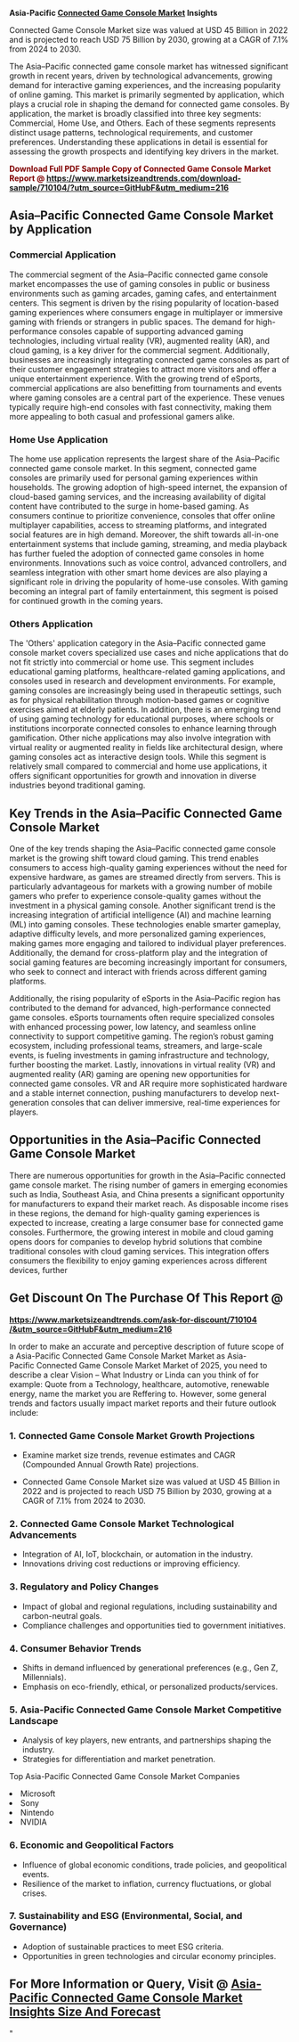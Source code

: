 <p><strong>Asia-Pacific&nbsp;<a href=""https://www.marketsizeandtrends.com/download-sample/710104/&amp;utm_source=GitHubF&amp;utm_medium=216"">Connected Game Console Market</a> Insights</strong></p><p>Connected Game Console Market size was valued at USD 45 Billion in 2022 and is projected to reach USD 75 Billion by 2030, growing at a CAGR of 7.1% from 2024 to 2030.</p><p><p>The Asia–Pacific connected game console market has witnessed significant growth in recent years, driven by technological advancements, growing demand for interactive gaming experiences, and the increasing popularity of online gaming. This market is primarily segmented by application, which plays a crucial role in shaping the demand for connected game consoles. By application, the market is broadly classified into three key segments: Commercial, Home Use, and Others. Each of these segments represents distinct usage patterns, technological requirements, and customer preferences. Understanding these applications in detail is essential for assessing the growth prospects and identifying key drivers in the market. <strong><p><strong><span style="color: #800000;">Download Full PDF Sample Copy of Connected Game Console Market Report @</span>&nbsp;</strong><a href="https://www.marketsizeandtrends.com/download-sample/710104/?utm_source=GitHubF&amp;utm_medium=216" target="_blank">https://www.marketsizeandtrends.com/download-sample/710104/?utm_source=GitHubF&amp;utm_medium=216</a></p></strong></p><h2>Asia–Pacific Connected Game Console Market by Application</h2><h3>Commercial Application</h3><p>The commercial segment of the Asia–Pacific connected game console market encompasses the use of gaming consoles in public or business environments such as gaming arcades, gaming cafes, and entertainment centers. This segment is driven by the rising popularity of location-based gaming experiences where consumers engage in multiplayer or immersive gaming with friends or strangers in public spaces. The demand for high-performance consoles capable of supporting advanced gaming technologies, including virtual reality (VR), augmented reality (AR), and cloud gaming, is a key driver for the commercial segment. Additionally, businesses are increasingly integrating connected game consoles as part of their customer engagement strategies to attract more visitors and offer a unique entertainment experience. With the growing trend of eSports, commercial applications are also benefitting from tournaments and events where gaming consoles are a central part of the experience. These venues typically require high-end consoles with fast connectivity, making them more appealing to both casual and professional gamers alike.</p><h3>Home Use Application</h3><p>The home use application represents the largest share of the Asia–Pacific connected game console market. In this segment, connected game consoles are primarily used for personal gaming experiences within households. The growing adoption of high-speed internet, the expansion of cloud-based gaming services, and the increasing availability of digital content have contributed to the surge in home-based gaming. As consumers continue to prioritize convenience, consoles that offer online multiplayer capabilities, access to streaming platforms, and integrated social features are in high demand. Moreover, the shift towards all-in-one entertainment systems that include gaming, streaming, and media playback has further fueled the adoption of connected game consoles in home environments. Innovations such as voice control, advanced controllers, and seamless integration with other smart home devices are also playing a significant role in driving the popularity of home-use consoles. With gaming becoming an integral part of family entertainment, this segment is poised for continued growth in the coming years.</p><h3>Others Application</h3><p>The 'Others' application category in the Asia–Pacific connected game console market covers specialized use cases and niche applications that do not fit strictly into commercial or home use. This segment includes educational gaming platforms, healthcare-related gaming applications, and consoles used in research and development environments. For example, gaming consoles are increasingly being used in therapeutic settings, such as for physical rehabilitation through motion-based games or cognitive exercises aimed at elderly patients. In addition, there is an emerging trend of using gaming technology for educational purposes, where schools or institutions incorporate connected consoles to enhance learning through gamification. Other niche applications may also involve integration with virtual reality or augmented reality in fields like architectural design, where gaming consoles act as interactive design tools. While this segment is relatively small compared to commercial and home use applications, it offers significant opportunities for growth and innovation in diverse industries beyond traditional gaming.</p><h2>Key Trends in the Asia–Pacific Connected Game Console Market</h2><p>One of the key trends shaping the Asia–Pacific connected game console market is the growing shift toward cloud gaming. This trend enables consumers to access high-quality gaming experiences without the need for expensive hardware, as games are streamed directly from servers. This is particularly advantageous for markets with a growing number of mobile gamers who prefer to experience console-quality games without the investment in a physical gaming console. Another significant trend is the increasing integration of artificial intelligence (AI) and machine learning (ML) into gaming consoles. These technologies enable smarter gameplay, adaptive difficulty levels, and more personalized gaming experiences, making games more engaging and tailored to individual player preferences. Additionally, the demand for cross-platform play and the integration of social gaming features are becoming increasingly important for consumers, who seek to connect and interact with friends across different gaming platforms.</p><p>Additionally, the rising popularity of eSports in the Asia–Pacific region has contributed to the demand for advanced, high-performance connected game consoles. eSports tournaments often require specialized consoles with enhanced processing power, low latency, and seamless online connectivity to support competitive gaming. The region’s robust gaming ecosystem, including professional teams, streamers, and large-scale events, is fueling investments in gaming infrastructure and technology, further boosting the market. Lastly, innovations in virtual reality (VR) and augmented reality (AR) gaming are opening new opportunities for connected game consoles. VR and AR require more sophisticated hardware and a stable internet connection, pushing manufacturers to develop next-generation consoles that can deliver immersive, real-time experiences for players.</p><h2>Opportunities in the Asia–Pacific Connected Game Console Market</h2><p>There are numerous opportunities for growth in the Asia–Pacific connected game console market. The rising number of gamers in emerging economies such as India, Southeast Asia, and China presents a significant opportunity for manufacturers to expand their market reach. As disposable income rises in these regions, the demand for high-quality gaming experiences is expected to increase, creating a large consumer base for connected game consoles. Furthermore, the growing interest in mobile and cloud gaming opens doors for companies to develop hybrid solutions that combine traditional consoles with cloud gaming services. This integration offers consumers the flexibility to enjoy gaming experiences across different devices, further</p><h2><strong>Get Discount On The Purchase Of This Report @&nbsp;</strong></h2><p><strong><a href=""https://www.marketsizeandtrends.com/ask-for-discount/710104/&amp;utm_source=GitHubF&amp;utm_medium=216"" target=""_blank"">https://www.marketsizeandtrends.com/ask-for-discount/710104<br />/&amp;utm_source=GitHubF&amp;utm_medium=216</a></strong></p><p>In order to make an accurate and perceptive description of future scope of a Asia-Pacific&nbsp;Connected Game Console Market Market as Asia-Pacific&nbsp;Connected Game Console Market Market of 2025, you need to describe a clear Vision &ndash; What Industry or Linda can you think of for example: Quote from a Technology, healthcare, automotive, renewable energy, name the market you are Reffering to. However, some general trends and factors usually impact market reports and their future outlook include:</p><h3>1.&nbsp;<strong>Connected Game Console Market Growth Projections</strong></h3><ul><li>Examine market size trends, revenue estimates and CAGR (Compounded Annual Growth Rate) projections.</li><li><p>Connected Game Console Market size was valued at USD 45 Billion in 2022 and is projected to reach USD 75 Billion by 2030, growing at a CAGR of 7.1% from 2024 to 2030.</p></li></ul><h3>2.&nbsp;<strong>Connected Game Console Market Technological Advancements</strong></h3><ul><li>Integration of AI, IoT, blockchain, or automation in the industry.</li><li>Innovations driving cost reductions or improving efficiency.</li></ul><h3>3.&nbsp;<strong>Regulatory and Policy Changes</strong></h3><ul><li>Impact of global and regional regulations, including sustainability and carbon-neutral goals.</li><li>Compliance challenges and opportunities tied to government initiatives.</li></ul><h3>4.&nbsp;<strong>Consumer Behavior Trends</strong></h3><ul><li>Shifts in demand influenced by generational preferences (e.g., Gen Z, Millennials).</li><li>Emphasis on eco-friendly, ethical, or personalized products/services.</li></ul><h3>5.&nbsp;<strong>Asia-Pacific Connected Game Console Market Competitive Landscape</strong></h3><ul><li>Analysis of key players, new entrants, and partnerships shaping the industry.</li><li>Strategies for differentiation and market penetration.</li></ul><p data-pm-slice=""1 1 []"">Top Asia-Pacific Connected Game Console Market Companies</p><div data-test-id=""""><p><li>Microsoft</li><li> Sony</li><li> Nintendo</li><li> NVIDIA</li></p></div><h3>6.&nbsp;<strong>Economic and Geopolitical Factors</strong></h3><ul><li>Influence of global economic conditions, trade policies, and geopolitical events.</li><li>Resilience of the market to inflation, currency fluctuations, or global crises.</li></ul><h3>7.&nbsp;<strong>Sustainability and ESG (Environmental, Social, and Governance)</strong></h3><ul><li>Adoption of sustainable practices to meet ESG criteria.</li><li>Opportunities in green technologies and circular economy principles.</li></ul><h2><strong>For More Information or Query, Visit @&nbsp;</strong><a href=""https://www.verifiedmarketreports.com/product/connected-game-console-market/"" target=""_blank"">Asia-Pacific Connected Game Console Market Insights Size And Forecast</a></h2>"

